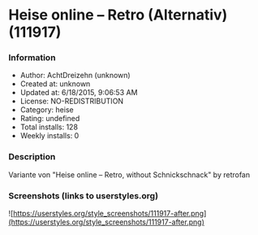 # Heise online – Retro (Alternativ) (111917)

### Information
- Author: AchtDreizehn (unknown)
- Created at: unknown
- Updated at: 6/18/2015, 9:06:53 AM
- License: NO-REDISTRIBUTION
- Category: heise
- Rating: undefined
- Total installs: 128
- Weekly installs: 0


### Description
Variante von "Heise online – Retro, without Schnickschnack" by retrofan


### Screenshots (links to userstyles.org)
![https://userstyles.org/style_screenshots/111917-after.png](https://userstyles.org/style_screenshots/111917-after.png)


